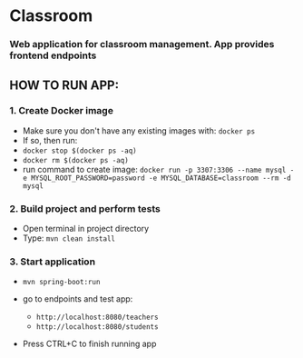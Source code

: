 # Classroom
### Web application for classroom management. App provides frontend endpoints

## HOW TO RUN APP:

### 1. Create Docker image

* Make sure you don't have any existing images with: `docker ps`
* If so, then run:
* `docker stop $(docker ps -aq)`
* `docker rm $(docker ps -aq)`
* run command to create
  image: `docker run -p 3307:3306 --name mysql -e MYSQL_ROOT_PASSWORD=password -e MYSQL_DATABASE=classroom --rm -d mysql`

### 2. Build project and perform tests

* Open terminal in project directory
* Type:
  `mvn clean install`

### 3. Start application

* `mvn spring-boot:run`
* go to endpoints and test app: 
  * `http://localhost:8080/teachers`
  * `http://localhost:8080/students`
  
* Press CTRL+C to finish running app

